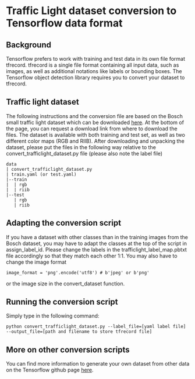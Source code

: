 # Traffic Light dataset conversion to Tensorflow data format

## Background
Tensorflow prefers to work with training and test data in its own file format tfrecord. tfrecord is a single file format containing all input data, such as images, as well as additional notations like labels or bounding boxes. The Tensorflow object detection library requires you to convert your dataset to tfrecord.

## Traffic light dataset
The following instructions and the conversion file are based on the Bosch small traffic light dataset which can be downloaded [here](https://hci.iwr.uni-heidelberg.de/node/6132). At the bottom of the page, you can request a download link from where to download the files. The dataset is available with both training and test set, as well as two different color maps (RGB and RIIB). After downloading and unpacking the dataset, please put the files in the following way relative to the convert_trafficlight_dataset.py file (please also note the label file)
```
data
| convert_trafficlight_dataset.py
| train.yaml (or test.yaml)
|--train
|  | rgb
|  | riib
|--test
   | rgb
   | riib
```

## Adapting the conversion script
If you have a dataset with other classes than in the training images from the Bosch dataset, you may have to adapt the classes at the top of the script in assign_label_id. Please change the labels in the trafficlight_label_map.pbtxt file accordingly so that they match each other 1:1.
You may also have to change the image format 
```
image_format = 'png'.encode('utf8') # b'jpeg' or b'png'
```
or the image size in the convert_dataset function.

## Running the conversion script
Simply type in the following command:
```
python convert_trafficlight_dataset.py --label_file=[yaml label file] --output_file=[path and filename to store tfrecord file]
```

## More on other conversion scripts
You can find more information to generate your own dataset from other data on the Tensorflow github page [here](https://github.com/tensorflow/models/blob/master/research/object_detection/g3doc/preparing_inputs.md).
